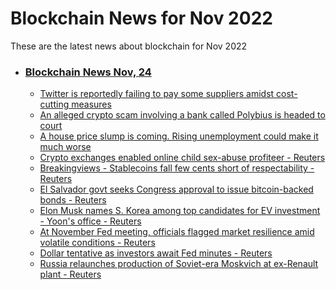# Blockchain News for Nov 2022
These are the latest news about blockchain for Nov 2022
- ### [Blockchain News Nov, 24](./24)
    - [Twitter is reportedly failing to pay some suppliers amidst cost-cutting measures](https://www.engadget.com/twitter-is-reportedly-failing-to-pay-some-bills-amidst-cost-cutting-measures-123507995.html) 
    - [An alleged crypto scam involving a bank called Polybius is headed to court](https://www.theverge.com/2022/11/23/23474163/hashflare-crypto-mining-alleged-scam-arrests) 
    - [A house price slump is coming. Rising unemployment could make it much worse](https://www.cnn.com/2022/11/23/business/global-house-price-slump/index.html) 
    - [Crypto exchanges enabled online child sex-abuse profiteer - Reuters](https://www.reuters.com/investigates/special-report/fintech-crypto-abuse/) 
    - [Breakingviews - Stablecoins fall few cents short of respectability - Reuters](https://www.reuters.com/breakingviews/stablecoins-fall-few-cents-short-respectability-2022-11-23/) 
    - [El Salvador govt seeks Congress approval to issue bitcoin-backed bonds - Reuters](https://www.reuters.com/markets/rates-bonds/el-salvador-govt-seeks-congress-approval-issue-bitcoin-backed-bonds-2022-11-23/) 
    - [Elon Musk names S. Korea among top candidates for EV investment - Yoon's office - Reuters](https://www.reuters.com/business/autos-transportation/elon-musk-names-s-korea-among-top-candidates-ev-investment-yoons-office-2022-11-23/) 
    - [At November Fed meeting, officials flagged market resilience amid volatile conditions - Reuters](https://www.reuters.com/markets/rates-bonds/november-fed-meeting-officials-flagged-market-resilience-amid-volatile-2022-11-23/) 
    - [Dollar tentative as investors await Fed minutes - Reuters](https://www.reuters.com/markets/currencies/dollar-tentative-investors-await-fed-minutes-2022-11-23/) 
    - [Russia relaunches production of Soviet-era Moskvich at ex-Renault plant - Reuters](https://www.reuters.com/business/autos-transportation/russia-relaunches-production-soviet-era-moskvich-ex-renault-plant-2022-11-23/) 
